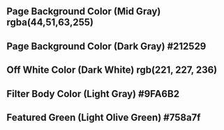 ## Page Background Color (Mid Gray) rgba(44,51,63,255)
## Page Background Color (Dark Gray) #212529
## Off White Color (Dark White) rgb(221, 227, 236)
## Filter Body Color (Light Gray) #9FA6B2
## Featured Green (Light Olive Green) #758a7f